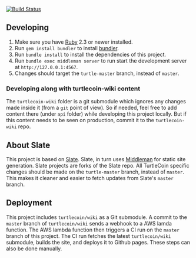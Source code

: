 [![Build Status](https://travis-ci.org/ar-x/turtlecoin-api-reference-site.svg?branch=turtle-master)](https://travis-ci.org/ar-x/turtlecoin-api-reference-site)

## Developing

1. Make sure you have [Ruby](https://www.ruby-lang.org/en) 2.3 or newer installed.
2. Run `gem install bundler` to install [bundler](http://bundler.io).
3. Run `bundle install` to install the dependencies of this project.
4. Run `bundle exec middleman server` to run start the development server at `http://127.0.0.1:4567`.
5. Changes should target the `turtle-master` branch, instead of `master`.

### Developing along with turtlecoin-wiki content

The `turtlecoin-wiki` folder is a git submodule which ignores any changes made inside it (from a `git` point of view). So if needed, feel free to add content there (under `api` folder) while developing this project locally. But if this content needs to be seen on production, commit it to the `turtlecoin-wiki` repo. 


## About Slate 

This project is based on [Slate](https://github.com/lord/slate). Slate, in turn uses [Middleman](https://middlemanapp.com) for static site generation. Slate projects are forks of the Slate repo. All TurtleCoin specific changes should be made on the `turtle-master` branch, instead of `master`. This makes it cleaner and easier to fetch updates from Slate's `master` branch.


## Deployment

This project includes `turtlecoin/wiki` as a Git submodule. A commit to the `master` branch of `turtlecoin/wiki` sends a webhook to a AWS lamda function. The AWS lambda function then triggers a CI run on the `master` branch of this project. The CI run fetches the latest `turtlecoin/wiki` submodule, builds the site, and deploys it to Github pages. These steps can also be done manually.
